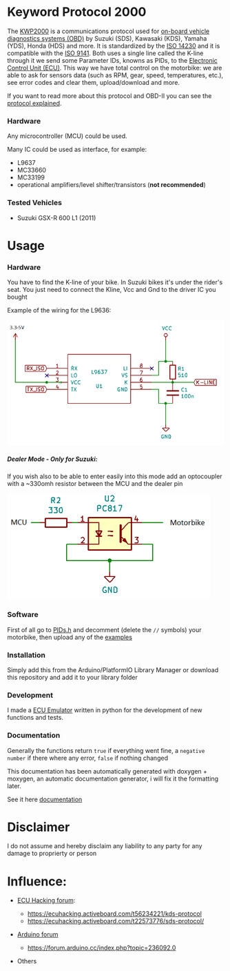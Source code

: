 # Keyword Protocol 2000
The [KWP2000](https://en.wikipedia.org/wiki/Keyword_Protocol_2000/) is a communications protocol used for [on-board vehicle diagnostics systems (OBD)](https://en.wikipedia.org/wiki/On-board_diagnostics) by Suzuki (SDS), Kawasaki (KDS), Yamaha (YDS), Honda (HDS) and more. It is standardized by the [ISO 14230](https://www.iso.org/obp/ui/#iso:std:iso:14230:-1:ed-2:v1:en) and it is compatible with the [ISO 9141](https://www.iso.org/obp/ui/#iso:std:iso:9141:-2:ed-1:v1:en). Both uses a single line called the K-line through it we send some Parameter IDs, knowns as PIDs, to the [Electronic Control Unit (ECU)](https://en.wikipedia.org/wiki/Electronic_control_unit). This way we have total control on the motorbike: we are able to ask for sensors data (such as RPM, gear, speed, temperatures, etc.), see error codes and clear them, upload/download and more.

If you want to read more about this protocol and OBD-II you can see the [protocol explained](protocol.md).

### Hardware
Any microcontroller (MCU) could be used.

Many IC could be used as interface, for example:
- L9637
- MC33660
- MC33199
- operational amplifiers/level shifter/transistors (**not recommended**)

### Tested Vehicles
- Suzuki GSX-R 600 L1 (2011)


# Usage
### Hardware
You have to find the K-line of your bike. In Suzuki bikes it's under the rider's seat. You just need to connect the Kline, Vcc and Gnd to the driver IC you bought

Example of the wiring for the L9636:

![Alt text](/extras/Images/l9637_wiring.png?raw=true "L9637 wiring")


##### Dealer Mode - Only for Suzuki:
If you wish also to be able to enter easily into this mode add an optocoupler with a ~330omh resistor between the MCU and the dealer pin

![Alt text](/extras/Images/dealer_mode.png?raw=true "dealer mode")


### Software
First of all go to [PIDs.h](/src/PIDs.h) and decomment (delete the `//` symbols) your motorbike, then upload any of the [examples](/examples/)


### Installation
Simply add this from the Arduino/PlatformIO Library Manager or download this repository and add it to your library folder


### Development
I made a [ECU Emulator](/extras/ECU_Emulator) written in python for the development of new functions and tests.


### Documentation
Generally the functions return `true` if everything went fine, a `negative number` if there where any error, `false` if nothing changed

This documentation has been automatically generated with doxygen + moxygen, an automatic documentation generator, i will fix it the formatting later. 

See it here [documentation](documentation.md)


# Disclaimer
I do not assume and hereby disclaim any liability to any party for any damage to proprierty or person


# Influence:
- [ECU Hacking forum](https://ecuhacking.activeboard.com/): 
    - https://ecuhacking.activeboard.com/t56234221/kds-protocol
    - https://ecuhacking.activeboard.com/t22573776/sds-protocol/

- [Arduino forum](https://forum.arduino.cc/)
    - https://forum.arduino.cc/index.php?topic=236092.0

- Others
